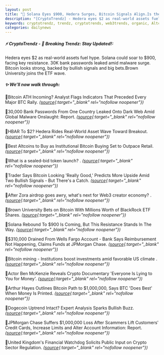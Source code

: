 ```yaml
---
layout: post
title: "🌇 Solana Eyes $900, Hedera Surges, Bitcoin Signals Align.Is the Next Crypto Supercycle Starting? Bitcoin News"
description: "[CryptoTrendz] - Hedera eyes $2 as real-world assets fuel hype. Solana could soar to $900, facing key resistance. 30K bank passwords leaked amid malware surge. Bitcoin looks strong, backed by bullish signals and big bets.Brown University joins the ETF wave."
keywords: cryptotrendz, trendz, cryptotrends, web3trends, organic, Altcoins, airdrop, Web3, Bitcoin, Crypto, token, JPMorgan, Analysis, BlackRock, mining, BTC, Analyst
categories: dailynews
---
```


##### ⚡ CryptoTrendz - 📌 *Breaking Trendz: Stay Updated!:*

Hedera eyes $2 as real-world assets fuel hype. Solana could soar to $900, facing key resistance. 30K bank passwords leaked amid malware surge. Bitcoin looks strong, backed by bullish signals and big bets.Brown University joins the ETF wave.

##### ✨ *We’ll now walk through:*


🔹Bitcoin ATH Incoming? Analyst Flags Indicators That Preceded Every Major BTC Rally. *([source](https://s.avyag.com/n5h2){:target="_blank" rel="nofollow noopener"})*

🔹30,000 Bank Passwords From One Country Leaked Onto Dark Web Amid Global Malware Onslaught: Report. *([source](https://s.avyag.com/8y4f){:target="_blank" rel="nofollow noopener"})*

🔹HBAR To $2? Hedera Rides Real-World Asset Wave Toward Breakout. *([source](https://s.avyag.com/wtqu){:target="_blank" rel="nofollow noopener"})*

🔹Best Altcoins to Buy as Institutional Bitcoin Buying Set to Outpace Retail. *([source](https://s.avyag.com/ve1a){:target="_blank" rel="nofollow noopener"})*

🔹What is a sealed-bid token launch? . *([source](https://s.avyag.com/4tcu){:target="_blank" rel="nofollow noopener"})*

🔹Trader Says Bitcoin Looking 'Really Good,' Predicts More Upside Amid Two Bullish Signals - But There's a Catch. *([source](https://s.avyag.com/ofvx){:target="_blank" rel="nofollow noopener"})*

🔹After Zora airdrop goes awry, what's next for Web3 creator economy? . *([source](https://s.avyag.com/3dmx){:target="_blank" rel="nofollow noopener"})*

🔹Brown University Bets on Bitcoin With Millions Worth of BlackRock ETF Shares. *([source](https://s.avyag.com/j5x3){:target="_blank" rel="nofollow noopener"})*

🔹Solana Rebound To $900 Is Coming, But This Resistance Stands In The Way. *([source](https://s.avyag.com/9s8r){:target="_blank" rel="nofollow noopener"})*

🔹$310,000 Drained From Wells Fargo Account - Bank Says Reimbursement Not Happening, Claims Funds at JPMorgan Chase. *([source](https://s.avyag.com/rg2c){:target="_blank" rel="nofollow noopener"})*

🔹Bitcoin mining - Institutions boost investments amid favorable US climate . *([source](https://s.avyag.com/nkvm){:target="_blank" rel="nofollow noopener"})*

🔹Actor Ben McKenzie Reveals Crypto Documentary 'Everyone Is Lying to You for Money'. *([source](https://s.avyag.com/51kx){:target="_blank" rel="nofollow noopener"})*

🔹Arthur Hayes Outlines Bitcoin Path to $1,000,000, Says BTC 'Does Best' When Money Is Printed. *([source](https://s.avyag.com/0oot){:target="_blank" rel="nofollow noopener"})*

🔹Dogecoin Uptrend Intact? Expert Analysis Sparks Bullish Buzz. *([source](https://s.avyag.com/1bxk){:target="_blank" rel="nofollow noopener"})*

🔹JPMorgan Chase Suffers $1,000,000 Loss After Scammers Lift Customers' Credit Cards, Increase Limits and Alter Account Information: Report. *([source](https://s.avyag.com/q3i4){:target="_blank" rel="nofollow noopener"})*

🔹United Kingdom's Financial Watchdog Solicits Public Input on Crypto Sector Regulation. *([source](https://s.avyag.com/yj8n){:target="_blank" rel="nofollow noopener"})*
